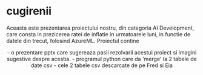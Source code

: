 # cugirenii
   Aceasta este prezentarea proiectului nostru, din categoria AI Development, care consta in prezicerea ratei de inflatie in urmatoarele luni, in functie de datele din trecut, folosind AzureML.
Proiectul contine <p align="center">
                  - o prezentare pptx care sugereaza pasii rezolvarii acestui proiect si imagini sugestive despre acestia.
                  - programul python care da 'merge' la 2 tabele de date csv
                  - cele 2 tabele csv descarcate de pe Fred si Eia
</p>
